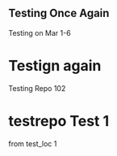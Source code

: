 ## Testing Once Again
Testing on Mar 1-6
# Testign again
Testing Repo 102
# testrepo Test 1
from test_loc 1
